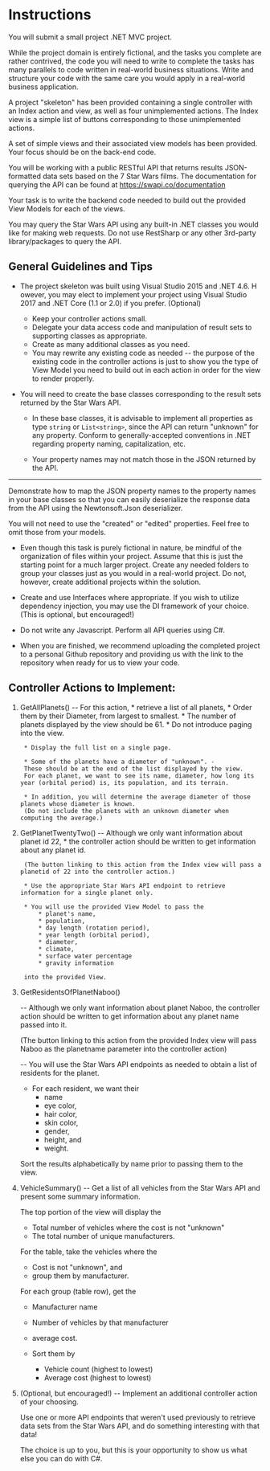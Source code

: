 ﻿# Instructions
You will submit a small project .NET MVC project. 

While the project domain is entirely fictional, and the tasks you complete are rather contrived, the code you will need to write to complete the tasks has many parallels to code written in real-world business situations. Write and structure your code with the same care you would apply in a real-world business application.

A project "skeleton" has been provided containing a single controller with an Index action and view, as well as four unimplemented actions. The Index view is a simple list of buttons corresponding to those unimplemented actions.

A set of simple views and their associated view models has been provided. 
Your focus should be on the back-end code. 

You will be working with a public RESTful API that returns results JSON-formatted data sets based on the 7 Star Wars films. 
The documentation for querying the API can be found at https://swapi.co/documentation

Your task is to write the backend code needed to build out the provided View Models for each of the views. 

You may query the Star Wars API using any built-in .NET classes you would like for making web requests. 
Do not use RestSharp or any other 3rd-party library/packages to query the API.

General Guidelines and Tips
---------------------------
* The project skeleton was built using Visual Studio 2015 and .NET 4.6. H
owever, you may elect to implement your project using Visual Studio 2017 and .NET Core (1.1 or 2.0) if you prefer. (Optional)

	* Keep your controller actions small. 
	* Delegate your data access code and manipulation of result sets to supporting classes as appropriate. 
	* Create as many additional classes as you need. 
	* You may rewrite any existing code as needed 
		-- the purpose of the existing code in the controller actions is just to show you the type of View Model you need to build out in each action in order for the view to render properly.

* You will need to create the base classes corresponding to the result sets returned by the Star Wars API. 
	* In these base classes, it is advisable to implement all properties as type `string` or `List<string>`, 
		since the API can return "unknown" for any property. Conform to generally-accepted conventions in .NET regarding property naming, capitalization, etc. 
	
	* Your property names may not match those in the JSON returned by the API. 

-------------------
Demonstrate how to map the JSON property names to the property names in your base classes so that you can easily deserialize the response data from the API using the Newtonsoft.Json deserializer. 

You will not need to use the "created" or "edited" properties. Feel free to omit those from your models.

* Even though this task is purely fictional in nature, be mindful of the organization of files within your project. Assume that this is just the starting point for a much larger project. Create any needed folders to group your classes just as you would in a real-world project. Do not, however, create additional projects within the solution. 

* Create and use Interfaces where appropriate. If you wish to utilize dependency injection, you may use the DI framework of your choice. (This is optional, but encouraged!)

* Do not write any Javascript. Perform all API queries using C#.

* When you are finished, we recommend uploading the completed project to a personal Github repository and providing us with the link to the repository when ready for us to view your code.

Controller Actions to Implement:
--------------------------------
1) GetAllPlanets()
   -- For this action, 
		* retrieve a list of all planets, 
		* Order them by their Diameter, from largest to smallest. 
		* The number of planets displayed by the view should be 61. 
		* Do not introduce paging into the view. 
		
		* Display the full list on a single page.
		
		* Some of the planets have a diameter of "unknown". -
		These should be at the end of the list displayed by the view. 
		For each planet, we want to see its name, diameter, how long its year (orbital period) is, its population, and its terrain. 

		* In addition, you will determine the average diameter of those planets whose diameter is known. 
		(Do not include the planets with an unknown diameter when computing the average.)
   
2) GetPlanetTwentyTwo()
   -- Although we only want information about planet id 22, 
		* the controller action should be written to get information about any planet id. 
		
		(The button linking to this action from the Index view will pass a planetid of 22 into the controller action.) 
		
		* Use the appropriate Star Wars API endpoint to retrieve information for a single planet only. 
		
		* You will use the provided View Model to pass the 
			* planet's name, 
			* population, 
			* day length (rotation period), 
			* year length (orbital period), 
			* diameter, 
			* climate, 
			* surface water percentage
			* gravity information 
		
		into the provided View.
   
3) GetResidentsOfPlanetNaboo()

   -- Although we only want information about planet Naboo, the controller action should be written to get information about any planet name passed into it. 
   
   (The button linking to this action from the provided Index view will pass Naboo as the planetname parameter into the controller action) 
   
   -- You will use the Star Wars API endpoints as needed to obtain a list of residents for the planet. 
   
   * For each resident, we want their 
		* name
		* eye color, 
		* hair color, 
		* skin color, 
		* gender, 
		* height, and 
		* weight. 
		
	Sort the results alphabetically by name prior to passing them to the view.
   
4) VehicleSummary()
   -- Get a list of all vehicles from the Star Wars API and present some summary information. 
   
   The top portion of the view will display the 
   * Total number of vehicles where the cost is not "unknown"
   * The total number of unique manufacturers. 
   
   For the table, take the vehicles where the 
   * Cost is not "unknown", and 
   * group them by manufacturer. 
   
   For each group (table row), get the 
   * Manufacturer name
   * Number of vehicles by that manufacturer
   * average cost. 
   
   * Sort them by 
		* Vehicle count (highest to lowest)
		* Average cost (highest to lowest) 

5) (Optional, but encouraged!)
   -- Implement an additional controller action of your choosing. 
   
   Use one or more API endpoints that weren't used previously to retrieve data sets from the Star Wars API, and do something interesting with that data! 
   
   The choice is up to you, but this is your opportunity to show us what else you can do with C#. 